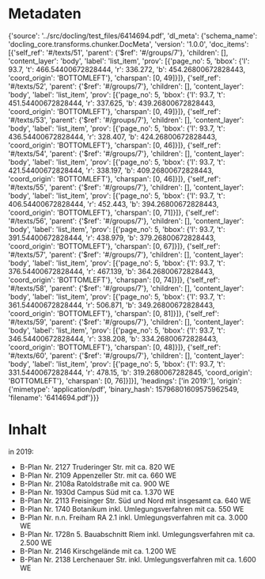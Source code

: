 # Metadaten
{'source': '../src/docling/test_files/6414694.pdf', 'dl_meta': {'schema_name': 'docling_core.transforms.chunker.DocMeta', 'version': '1.0.0', 'doc_items': [{'self_ref': '#/texts/51', 'parent': {'$ref': '#/groups/7'}, 'children': [], 'content_layer': 'body', 'label': 'list_item', 'prov': [{'page_no': 5, 'bbox': {'l': 93.7, 't': 466.54400672828444, 'r': 336.272, 'b': 454.26800672828443, 'coord_origin': 'BOTTOMLEFT'}, 'charspan': [0, 49]}]}, {'self_ref': '#/texts/52', 'parent': {'$ref': '#/groups/7'}, 'children': [], 'content_layer': 'body', 'label': 'list_item', 'prov': [{'page_no': 5, 'bbox': {'l': 93.7, 't': 451.54400672828444, 'r': 337.625, 'b': 439.26800672828443, 'coord_origin': 'BOTTOMLEFT'}, 'charspan': [0, 49]}]}, {'self_ref': '#/texts/53', 'parent': {'$ref': '#/groups/7'}, 'children': [], 'content_layer': 'body', 'label': 'list_item', 'prov': [{'page_no': 5, 'bbox': {'l': 93.7, 't': 436.54400672828444, 'r': 328.407, 'b': 424.26800672828443, 'coord_origin': 'BOTTOMLEFT'}, 'charspan': [0, 46]}]}, {'self_ref': '#/texts/54', 'parent': {'$ref': '#/groups/7'}, 'children': [], 'content_layer': 'body', 'label': 'list_item', 'prov': [{'page_no': 5, 'bbox': {'l': 93.7, 't': 421.54400672828444, 'r': 338.197, 'b': 409.26800672828443, 'coord_origin': 'BOTTOMLEFT'}, 'charspan': [0, 46]}]}, {'self_ref': '#/texts/55', 'parent': {'$ref': '#/groups/7'}, 'children': [], 'content_layer': 'body', 'label': 'list_item', 'prov': [{'page_no': 5, 'bbox': {'l': 93.7, 't': 406.54400672828444, 'r': 452.443, 'b': 394.26800672828443, 'coord_origin': 'BOTTOMLEFT'}, 'charspan': [0, 71]}]}, {'self_ref': '#/texts/56', 'parent': {'$ref': '#/groups/7'}, 'children': [], 'content_layer': 'body', 'label': 'list_item', 'prov': [{'page_no': 5, 'bbox': {'l': 93.7, 't': 391.54400672828444, 'r': 438.979, 'b': 379.26800672828443, 'coord_origin': 'BOTTOMLEFT'}, 'charspan': [0, 67]}]}, {'self_ref': '#/texts/57', 'parent': {'$ref': '#/groups/7'}, 'children': [], 'content_layer': 'body', 'label': 'list_item', 'prov': [{'page_no': 5, 'bbox': {'l': 93.7, 't': 376.54400672828444, 'r': 467.139, 'b': 364.26800672828443, 'coord_origin': 'BOTTOMLEFT'}, 'charspan': [0, 74]}]}, {'self_ref': '#/texts/58', 'parent': {'$ref': '#/groups/7'}, 'children': [], 'content_layer': 'body', 'label': 'list_item', 'prov': [{'page_no': 5, 'bbox': {'l': 93.7, 't': 361.54400672828444, 'r': 506.871, 'b': 349.26800672828443, 'coord_origin': 'BOTTOMLEFT'}, 'charspan': [0, 81]}]}, {'self_ref': '#/texts/59', 'parent': {'$ref': '#/groups/7'}, 'children': [], 'content_layer': 'body', 'label': 'list_item', 'prov': [{'page_no': 5, 'bbox': {'l': 93.7, 't': 346.54400672828444, 'r': 338.208, 'b': 334.26800672828443, 'coord_origin': 'BOTTOMLEFT'}, 'charspan': [0, 48]}]}, {'self_ref': '#/texts/60', 'parent': {'$ref': '#/groups/7'}, 'children': [], 'content_layer': 'body', 'label': 'list_item', 'prov': [{'page_no': 5, 'bbox': {'l': 93.7, 't': 331.54400672828444, 'r': 478.15, 'b': 319.2680067282845, 'coord_origin': 'BOTTOMLEFT'}, 'charspan': [0, 76]}]}], 'headings': ['in 2019:'], 'origin': {'mimetype': 'application/pdf', 'binary_hash': 15796801609575962549, 'filename': '6414694.pdf'}}}

# Inhalt
in 2019:
- B-Plan Nr. 2127 Truderinger Str. mit ca. 820 WE
- B-Plan Nr. 2109 Appenzeller Str. mit ca. 660 WE
- B-Plan Nr. 2108a Ratoldstraße mit ca. 900 WE
- B-Plan Nr. 1930d Campus Süd mit ca. 1.370 WE
- B-Plan Nr. 2113 Freisinger Str. Süd und Nord mit insgesamt ca. 640 WE
- B-Plan Nr. 1740 Botanikum inkl. Umlegungsverfahren mit ca. 550 WE
- B-Plan Nr. n.n. Freiham RA 2.1 inkl. Umlegungsverfahren mit ca. 3.000 WE
- B-Plan Nr. 1728n 5. Bauabschnitt Riem inkl. Umlegungsverfahren mit ca. 2.500 WE
- B-Plan Nr. 2146 Kirschgelände mit ca. 1.200 WE
- B-Plan Nr. 2138 Lerchenauer Str. inkl. Umlegungsverfahren mit ca. 1.600 WE